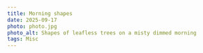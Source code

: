 ```yaml
---
title: Morning shapes
date: 2025-09-17
photo: photo.jpg
photo_alt: Shapes of leafless trees on a misty dimmed morning
tags: Misc
---
```

